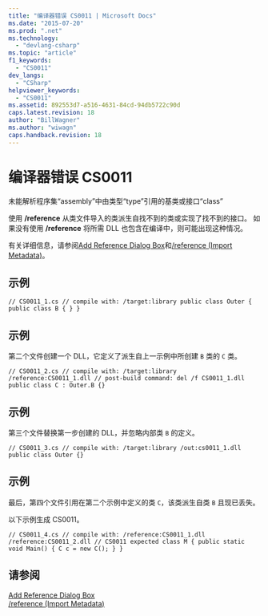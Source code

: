 ```yaml
---
title: "编译器错误 CS0011 | Microsoft Docs"
ms.date: "2015-07-20"
ms.prod: ".net"
ms.technology: 
  - "devlang-csharp"
ms.topic: "article"
f1_keywords: 
  - "CS0011"
dev_langs: 
  - "CSharp"
helpviewer_keywords: 
  - "CS0011"
ms.assetid: 892553d7-a516-4631-84cd-94db5722c90d
caps.latest.revision: 18
author: "BillWagner"
ms.author: "wiwagn"
caps.handback.revision: 18
---
```

# 编译器错误 CS0011
未能解析程序集“assembly”中由类型“type”引用的基类或接口“class”  
  
 使用 **\/reference** 从类文件导入的类派生自找不到的类或实现了找不到的接口。 如果没有使用 **\/reference** 将所需 DLL 也包含在编译中，则可能出现这种情况。  
  
 有关详细信息，请参阅[Add Reference Dialog Box](http://msdn.microsoft.com/zh-cn/2feb0fe2-0805-4cc9-8cba-b0315849dfb7)和[\/reference \(Import Metadata\)](../../csharp/language-reference/compiler-options/reference-compiler-option.md)。  
  
## 示例  
  
```  
// CS0011_1.cs // compile with: /target:library public class Outer { public class B { } }  
```  
  
## 示例  
 第二个文件创建一个 DLL，它定义了派生自上一示例中所创建 `B` 类的 `C` 类。  
  
```  
// CS0011_2.cs // compile with: /target:library /reference:CS0011_1.dll // post-build command: del /f CS0011_1.dll public class C : Outer.B {}  
```  
  
## 示例  
 第三个文件替换第一步创建的 DLL，并忽略内部类 `B` 的定义。  
  
```  
// CS0011_3.cs // compile with: /target:library /out:cs0011_1.dll public class Outer {}  
```  
  
## 示例  
 最后，第四个文件引用在第二个示例中定义的类 `C`，该类派生自类 `B` 且现已丢失。  
  
 以下示例生成 CS0011。  
  
```  
// CS0011_4.cs // compile with: /reference:CS0011_1.dll /reference:CS0011_2.dll // CS0011 expected class M { public static void Main() { C c = new C(); } }  
```  
  
## 请参阅  
 [Add Reference Dialog Box](http://msdn.microsoft.com/zh-cn/2feb0fe2-0805-4cc9-8cba-b0315849dfb7)   
 [\/reference \(Import Metadata\)](../../csharp/language-reference/compiler-options/reference-compiler-option.md)